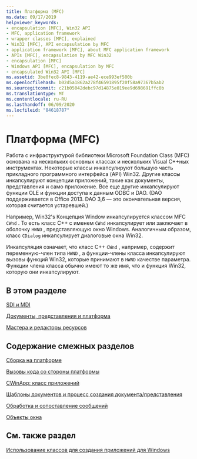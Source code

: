 ```yaml
---
title: Платформа (MFC)
ms.date: 09/17/2019
helpviewer_keywords:
- encapsulation [MFC], Win32 API
- MFC, application framework
- wrapper classes [MFC], explained
- Win32 [MFC], API encapsulation by MFC
- application framework [MFC], about MFC application framework
- APIs [MFC], encapsulation by MFC Win32
- encapsulation [MFC]
- Windows API [MFC], encapsulation by MFC
- encapsulated Win32 API [MFC]
ms.assetid: 3be0fec8-9843-4119-ae42-ece993ef500b
ms.openlocfilehash: b02d5a1862a278f46591895f20f58a97367b5ab2
ms.sourcegitcommit: c21b05042debc97d14875e019ee9d698691ffc0b
ms.translationtype: MT
ms.contentlocale: ru-RU
ms.lasthandoff: 06/09/2020
ms.locfileid: "84618787"
---
```

# <a name="framework-mfc"></a>Платформа (MFC)

Работа с инфраструктурой библиотеки Microsoft Foundation Class (MFC) основана на нескольких основных классах и нескольких Visual C++ных инструментах. Некоторые классы инкапсулируют большую часть прикладного программного интерфейса (API) Win32. Другие классы инкапсулируют концепции приложений, такие как документы, представления и само приложение. Все еще другие инкапсулируют функции OLE и функции доступа к данным ODBC и DAO.  (DAO поддерживается в Office 2013. DAO 3,6 — это окончательная версия, которая считается устаревшей.)

Например, Win32's Концепция Window инкапсулируется классом MFC `CWnd` . То есть класс C++ с именем `CWnd` инкапсулирует или заключает в оболочку `HWND` , представляющую окно Windows. Аналогичным образом, класс `CDialog` инкапсулирует диалоговые окна Win32.

Инкапсуляция означает, что класс C++ `CWnd` , например, содержит переменную-член типа `HWND` , а функции-члены класса инкапсулируют вызовы функций Win32, которые принимают в `HWND` качестве параметра. Функции члена класса обычно имеют то же имя, что и функция Win32, которую они инкапсулируют.

## <a name="in-this-section"></a>В этом разделе

[SDI и MDI](sdi-and-mdi.md)

[Документы, представления и платформа](documents-views-and-the-framework.md)

[Мастера и редакторы ресурсов](wizards-and-the-resource-editors.md)

## <a name="in-related-sections"></a>Содержание смежных разделов

[Сборка на платформе](building-on-the-framework.md)

[Вызовы кода со стороны платформы](how-the-framework-calls-your-code.md)

[CWinApp: класс приложений](cwinapp-the-application-class.md)

[Шаблоны документов и процесс создания документа/представления](document-templates-and-the-document-view-creation-process.md)

[Обработка и сопоставление сообщений](message-handling-and-mapping.md)

[Объекты окна](window-objects.md)

## <a name="see-also"></a>См. также раздел

[Использование классов для создания приложений для Windows](using-the-classes-to-write-applications-for-windows.md)

